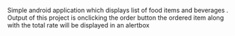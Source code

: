 Simple android application which displays list of food items and beverages . Output of this project is onclicking the order button the ordered item along with the total rate will be displayed in an alertbox 
